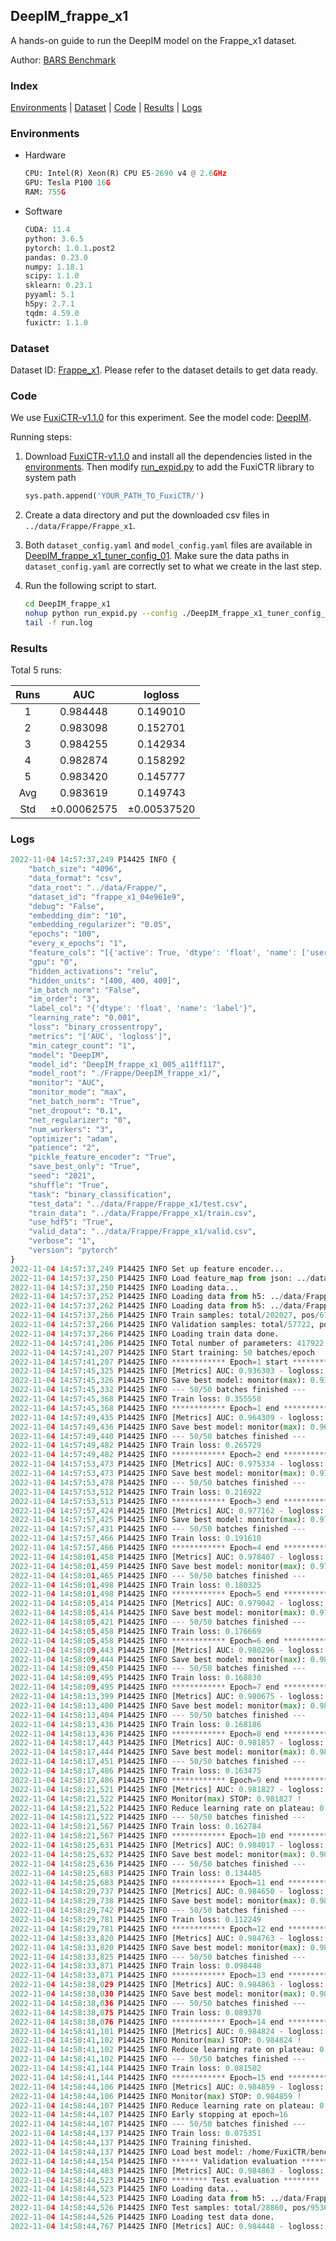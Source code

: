 ## DeepIM_frappe_x1

A hands-on guide to run the DeepIM model on the Frappe_x1 dataset.

Author: [BARS Benchmark](https://github.com/reczoo/BARS/blob/main/CITATION)

### Index

[Environments](#Environments) | [Dataset](#Dataset) | [Code](#Code) | [Results](#Results) | [Logs](#Logs)

### Environments

+ Hardware
  
  ```python
  CPU: Intel(R) Xeon(R) CPU E5-2690 v4 @ 2.6GHz
  GPU: Tesla P100 16G
  RAM: 755G
  ```

+ Software
  
  ```python
  CUDA: 11.4
  python: 3.6.5
  pytorch: 1.0.1.post2
  pandas: 0.23.0
  numpy: 1.18.1
  scipy: 1.1.0
  sklearn: 0.23.1
  pyyaml: 5.1
  h5py: 2.7.1
  tqdm: 4.59.0
  fuxictr: 1.1.0
  ```

### Dataset

Dataset ID: [Frappe_x1](https://github.com/reczoo/Datasets/tree/main/Frappe/Frappe_x1). Please refer to the dataset details to get data ready.

### Code

We use [FuxiCTR-v1.1.0](https://github.com/reczoo/FuxiCTR/tree/v1.1.0) for this experiment. See the model code: [DeepIM](https://github.com/reczoo/FuxiCTR/blob/v1.1.0/fuxictr/pytorch/models/DeepIM.py).

Running steps:

1. Download [FuxiCTR-v1.1.0](https://github.com/reczoo/FuxiCTR/archive/refs/tags/v1.1.0.zip) and install all the dependencies listed in the [environments](#environments). Then modify [run_expid.py](./run_expid.py#L5) to add the FuxiCTR library to system path
   
   ```python
   sys.path.append('YOUR_PATH_TO_FuxiCTR/')
   ```

2. Create a data directory and put the downloaded csv files in `../data/Frappe/Frappe_x1`.

3. Both `dataset_config.yaml` and `model_config.yaml` files are available in [DeepIM_frappe_x1_tuner_config_01](./DeepIM_frappe_x1_tuner_config_01). Make sure the data paths in `dataset_config.yaml` are correctly set to what we create in the last step.

4. Run the following script to start.
   
   ```bash
   cd DeepIM_frappe_x1
   nohup python run_expid.py --config ./DeepIM_frappe_x1_tuner_config_01 --expid DeepIM_frappe_x1_005_a11ff117 --gpu 0 > run.log &
   tail -f run.log
   ```

### Results

Total 5 runs:

| Runs | AUC              | logloss          |
|:----:|:----------------:|:----------------:|
| 1    | 0.984448         | 0.149010         |
| 2    | 0.983098         | 0.152701         |
| 3    | 0.984255         | 0.142934         |
| 4    | 0.982874         | 0.158292         |
| 5    | 0.983420         | 0.145777         |
| Avg  | 0.983619         | 0.149743         |
| Std  | &#177;0.00062575 | &#177;0.00537520 |

### Logs

```python
2022-11-04 14:57:37,249 P14425 INFO {
    "batch_size": "4096",
    "data_format": "csv",
    "data_root": "../data/Frappe/",
    "dataset_id": "frappe_x1_04e961e9",
    "debug": "False",
    "embedding_dim": "10",
    "embedding_regularizer": "0.05",
    "epochs": "100",
    "every_x_epochs": "1",
    "feature_cols": "[{'active': True, 'dtype': 'float', 'name': ['user', 'item', 'daytime', 'weekday', 'isweekend', 'homework', 'cost', 'weather', 'country', 'city'], 'type': 'categorical'}]",
    "gpu": "0",
    "hidden_activations": "relu",
    "hidden_units": "[400, 400, 400]",
    "im_batch_norm": "False",
    "im_order": "3",
    "label_col": "{'dtype': 'float', 'name': 'label'}",
    "learning_rate": "0.001",
    "loss": "binary_crossentropy",
    "metrics": "['AUC', 'logloss']",
    "min_categr_count": "1",
    "model": "DeepIM",
    "model_id": "DeepIM_frappe_x1_005_a11ff117",
    "model_root": "./Frappe/DeepIM_frappe_x1/",
    "monitor": "AUC",
    "monitor_mode": "max",
    "net_batch_norm": "True",
    "net_dropout": "0.1",
    "net_regularizer": "0",
    "num_workers": "3",
    "optimizer": "adam",
    "patience": "2",
    "pickle_feature_encoder": "True",
    "save_best_only": "True",
    "seed": "2021",
    "shuffle": "True",
    "task": "binary_classification",
    "test_data": "../data/Frappe/Frappe_x1/test.csv",
    "train_data": "../data/Frappe/Frappe_x1/train.csv",
    "use_hdf5": "True",
    "valid_data": "../data/Frappe/Frappe_x1/valid.csv",
    "verbose": "1",
    "version": "pytorch"
}
2022-11-04 14:57:37,249 P14425 INFO Set up feature encoder...
2022-11-04 14:57:37,250 P14425 INFO Load feature_map from json: ../data/Frappe/frappe_x1_04e961e9/feature_map.json
2022-11-04 14:57:37,250 P14425 INFO Loading data...
2022-11-04 14:57:37,252 P14425 INFO Loading data from h5: ../data/Frappe/frappe_x1_04e961e9/train.h5
2022-11-04 14:57:37,262 P14425 INFO Loading data from h5: ../data/Frappe/frappe_x1_04e961e9/valid.h5
2022-11-04 14:57:37,266 P14425 INFO Train samples: total/202027, pos/67604, neg/134423, ratio/33.46%, blocks/1
2022-11-04 14:57:37,266 P14425 INFO Validation samples: total/57722, pos/19063, neg/38659, ratio/33.03%, blocks/1
2022-11-04 14:57:37,266 P14425 INFO Loading train data done.
2022-11-04 14:57:41,206 P14425 INFO Total number of parameters: 417922.
2022-11-04 14:57:41,207 P14425 INFO Start training: 50 batches/epoch
2022-11-04 14:57:41,207 P14425 INFO ************ Epoch=1 start ************
2022-11-04 14:57:45,325 P14425 INFO [Metrics] AUC: 0.936303 - logloss: 0.672567
2022-11-04 14:57:45,326 P14425 INFO Save best model: monitor(max): 0.936303
2022-11-04 14:57:45,332 P14425 INFO --- 50/50 batches finished ---
2022-11-04 14:57:45,368 P14425 INFO Train loss: 0.355558
2022-11-04 14:57:45,368 P14425 INFO ************ Epoch=1 end ************
2022-11-04 14:57:49,435 P14425 INFO [Metrics] AUC: 0.964309 - logloss: 0.239890
2022-11-04 14:57:49,436 P14425 INFO Save best model: monitor(max): 0.964309
2022-11-04 14:57:49,440 P14425 INFO --- 50/50 batches finished ---
2022-11-04 14:57:49,482 P14425 INFO Train loss: 0.265729
2022-11-04 14:57:49,482 P14425 INFO ************ Epoch=2 end ************
2022-11-04 14:57:53,473 P14425 INFO [Metrics] AUC: 0.975334 - logloss: 0.183212
2022-11-04 14:57:53,473 P14425 INFO Save best model: monitor(max): 0.975334
2022-11-04 14:57:53,478 P14425 INFO --- 50/50 batches finished ---
2022-11-04 14:57:53,512 P14425 INFO Train loss: 0.216922
2022-11-04 14:57:53,513 P14425 INFO ************ Epoch=3 end ************
2022-11-04 14:57:57,424 P14425 INFO [Metrics] AUC: 0.977162 - logloss: 0.183473
2022-11-04 14:57:57,425 P14425 INFO Save best model: monitor(max): 0.977162
2022-11-04 14:57:57,431 P14425 INFO --- 50/50 batches finished ---
2022-11-04 14:57:57,466 P14425 INFO Train loss: 0.191610
2022-11-04 14:57:57,466 P14425 INFO ************ Epoch=4 end ************
2022-11-04 14:58:01,458 P14425 INFO [Metrics] AUC: 0.978407 - logloss: 0.168452
2022-11-04 14:58:01,459 P14425 INFO Save best model: monitor(max): 0.978407
2022-11-04 14:58:01,465 P14425 INFO --- 50/50 batches finished ---
2022-11-04 14:58:01,498 P14425 INFO Train loss: 0.180325
2022-11-04 14:58:01,498 P14425 INFO ************ Epoch=5 end ************
2022-11-04 14:58:05,414 P14425 INFO [Metrics] AUC: 0.979042 - logloss: 0.208605
2022-11-04 14:58:05,414 P14425 INFO Save best model: monitor(max): 0.979042
2022-11-04 14:58:05,421 P14425 INFO --- 50/50 batches finished ---
2022-11-04 14:58:05,458 P14425 INFO Train loss: 0.176669
2022-11-04 14:58:05,458 P14425 INFO ************ Epoch=6 end ************
2022-11-04 14:58:09,443 P14425 INFO [Metrics] AUC: 0.980296 - logloss: 0.162306
2022-11-04 14:58:09,444 P14425 INFO Save best model: monitor(max): 0.980296
2022-11-04 14:58:09,450 P14425 INFO --- 50/50 batches finished ---
2022-11-04 14:58:09,495 P14425 INFO Train loss: 0.168830
2022-11-04 14:58:09,495 P14425 INFO ************ Epoch=7 end ************
2022-11-04 14:58:13,399 P14425 INFO [Metrics] AUC: 0.980675 - logloss: 0.180564
2022-11-04 14:58:13,400 P14425 INFO Save best model: monitor(max): 0.980675
2022-11-04 14:58:13,404 P14425 INFO --- 50/50 batches finished ---
2022-11-04 14:58:13,436 P14425 INFO Train loss: 0.168186
2022-11-04 14:58:13,436 P14425 INFO ************ Epoch=8 end ************
2022-11-04 14:58:17,443 P14425 INFO [Metrics] AUC: 0.981857 - logloss: 0.154874
2022-11-04 14:58:17,444 P14425 INFO Save best model: monitor(max): 0.981857
2022-11-04 14:58:17,451 P14425 INFO --- 50/50 batches finished ---
2022-11-04 14:58:17,486 P14425 INFO Train loss: 0.163475
2022-11-04 14:58:17,486 P14425 INFO ************ Epoch=9 end ************
2022-11-04 14:58:21,521 P14425 INFO [Metrics] AUC: 0.981827 - logloss: 0.158594
2022-11-04 14:58:21,522 P14425 INFO Monitor(max) STOP: 0.981827 !
2022-11-04 14:58:21,522 P14425 INFO Reduce learning rate on plateau: 0.000100
2022-11-04 14:58:21,522 P14425 INFO --- 50/50 batches finished ---
2022-11-04 14:58:21,567 P14425 INFO Train loss: 0.162784
2022-11-04 14:58:21,567 P14425 INFO ************ Epoch=10 end ************
2022-11-04 14:58:25,631 P14425 INFO [Metrics] AUC: 0.984017 - logloss: 0.145236
2022-11-04 14:58:25,632 P14425 INFO Save best model: monitor(max): 0.984017
2022-11-04 14:58:25,636 P14425 INFO --- 50/50 batches finished ---
2022-11-04 14:58:25,683 P14425 INFO Train loss: 0.134405
2022-11-04 14:58:25,683 P14425 INFO ************ Epoch=11 end ************
2022-11-04 14:58:29,737 P14425 INFO [Metrics] AUC: 0.984650 - logloss: 0.142095
2022-11-04 14:58:29,738 P14425 INFO Save best model: monitor(max): 0.984650
2022-11-04 14:58:29,742 P14425 INFO --- 50/50 batches finished ---
2022-11-04 14:58:29,781 P14425 INFO Train loss: 0.112249
2022-11-04 14:58:29,781 P14425 INFO ************ Epoch=12 end ************
2022-11-04 14:58:33,820 P14425 INFO [Metrics] AUC: 0.984763 - logloss: 0.145687
2022-11-04 14:58:33,820 P14425 INFO Save best model: monitor(max): 0.984763
2022-11-04 14:58:33,825 P14425 INFO --- 50/50 batches finished ---
2022-11-04 14:58:33,871 P14425 INFO Train loss: 0.098448
2022-11-04 14:58:33,871 P14425 INFO ************ Epoch=13 end ************
2022-11-04 14:58:38,029 P14425 INFO [Metrics] AUC: 0.984863 - logloss: 0.147055
2022-11-04 14:58:38,030 P14425 INFO Save best model: monitor(max): 0.984863
2022-11-04 14:58:38,036 P14425 INFO --- 50/50 batches finished ---
2022-11-04 14:58:38,075 P14425 INFO Train loss: 0.089370
2022-11-04 14:58:38,076 P14425 INFO ************ Epoch=14 end ************
2022-11-04 14:58:41,101 P14425 INFO [Metrics] AUC: 0.984824 - logloss: 0.149619
2022-11-04 14:58:41,102 P14425 INFO Monitor(max) STOP: 0.984824 !
2022-11-04 14:58:41,102 P14425 INFO Reduce learning rate on plateau: 0.000010
2022-11-04 14:58:41,102 P14425 INFO --- 50/50 batches finished ---
2022-11-04 14:58:41,144 P14425 INFO Train loss: 0.081502
2022-11-04 14:58:41,144 P14425 INFO ************ Epoch=15 end ************
2022-11-04 14:58:44,106 P14425 INFO [Metrics] AUC: 0.984859 - logloss: 0.151014
2022-11-04 14:58:44,106 P14425 INFO Monitor(max) STOP: 0.984859 !
2022-11-04 14:58:44,107 P14425 INFO Reduce learning rate on plateau: 0.000001
2022-11-04 14:58:44,107 P14425 INFO Early stopping at epoch=16
2022-11-04 14:58:44,107 P14425 INFO --- 50/50 batches finished ---
2022-11-04 14:58:44,137 P14425 INFO Train loss: 0.075351
2022-11-04 14:58:44,137 P14425 INFO Training finished.
2022-11-04 14:58:44,137 P14425 INFO Load best model: /home/FuxiCTR/benchmarks/Frappe/DeepIM_frappe_x1/frappe_x1_04e961e9/DeepIM_frappe_x1_005_a11ff117.model
2022-11-04 14:58:44,154 P14425 INFO ****** Validation evaluation ******
2022-11-04 14:58:44,483 P14425 INFO [Metrics] AUC: 0.984863 - logloss: 0.147055
2022-11-04 14:58:44,523 P14425 INFO ******** Test evaluation ********
2022-11-04 14:58:44,523 P14425 INFO Loading data...
2022-11-04 14:58:44,523 P14425 INFO Loading data from h5: ../data/Frappe/frappe_x1_04e961e9/test.h5
2022-11-04 14:58:44,526 P14425 INFO Test samples: total/28860, pos/9536, neg/19324, ratio/33.04%, blocks/1
2022-11-04 14:58:44,526 P14425 INFO Loading test data done.
2022-11-04 14:58:44,767 P14425 INFO [Metrics] AUC: 0.984448 - logloss: 0.149010
```
